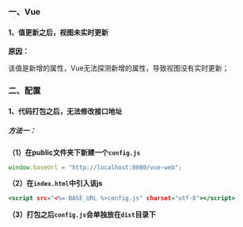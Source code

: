 
### 一、Vue

#### 1、值更新之后，视图未实时更新

**原因：**

该值是新增的属性，Vue无法探测新增的属性，导致视图没有实时更新；


### 二、配置

#### 1、代码打包之后，无法修改接口地址

##### 方法一：

**（1）在public文件夹下新建一个`config.js`**

```config.js
window.baseUrl = "http://localhost:8080/vue-web";
```

**（2）在`index.html`中引入该js**

```index.html
<script src="<%= BASE_URL %>config.js" charset="utf-8"></script>
```

**（3）打包之后`config.js`会单独放在`dist`目录下**